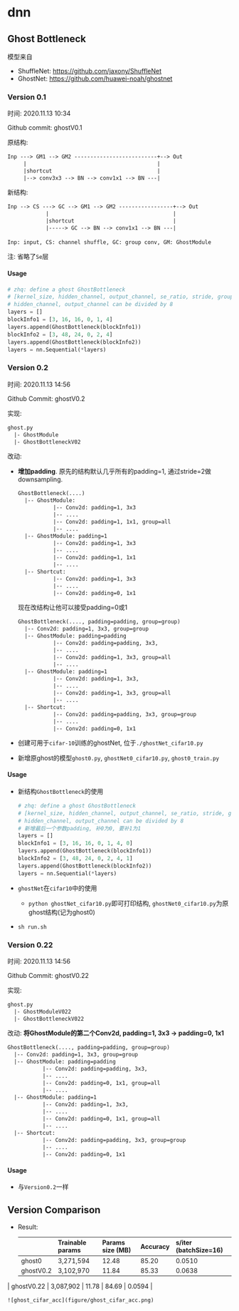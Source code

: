 # dnn



## Ghost Bottleneck

模型来自

- ShuffleNet: https://github.com/jaxony/ShuffleNet
- GhostNet: https://github.com/huawei-noah/ghostnet



### Version 0.1

时间: 2020.11.13 10:34

Github commit: ghostV0.1

原结构: 

```
Inp ---> GM1 --> GM2 --------------------------+--> Out
     |                                         |
     |shortcut                                 |
     |--> conv3x3 --> BN --> conv1x1 --> BN ---|
```
新结构:
```
Inp --> CS ---> GC --> GM1 --> GM2 -----------------+--> Out
            |                                       |
            |shortcut                               |
            |-----> GC --> BN --> conv1x1 --> BN ---|
     
Inp: input, CS: channel shuffle, GC: group conv, GM: GhostModule
```
注: 省略了`Se`层

#### Usage
```python
# zhq: define a ghost GhostBottleneck
# [kernel_size, hidden_channel, output_channel, se_ratio, stride, groups]
# hidden_channel, output_channel can be divided by 8
layers = []
blockInfo1 = [3, 16, 16, 0, 1, 4]
layers.append(GhostBottleneck(blockInfo1))
blockInfo2 = [3, 48, 24, 0, 2, 4]
layers.append(GhostBottleneck(blockInfo2))
layers = nn.Sequential(*layers)
```

### Version 0.2
时间: 2020.11.13 14:56

Github Commit: ghostV0.2

实现: 

```
ghost.py
  |- GhostModule
  |- GhostBottleneckV02
```

改动: 
 - **增加padding**. 原先的结构默认几乎所有的padding=1, 通过stride=2做downsampling. 

   ```
   GhostBottleneck(....)
     |-- GhostModule: 
              |-- Conv2d: padding=1, 3x3 
              |-- ....
              |-- Conv2d: padding=1, 1x1, group=all
              |-- ....
     |-- GhostModule: padding=1
              |-- Conv2d: padding=1, 3x3
              |-- ....
              |-- Conv2d: padding=1, 1x1
              |-- ....
     |-- Shortcut: 
              |-- Conv2d: padding=1, 3x3
              |-- ....
              |-- Conv2d: padding=0, 1x1
   ```

   现在改结构让他可以接受padding=0或1

   ```
   GhostBottleneck(...., padding=padding, group=group)
     |-- Conv2d: padding=1, 3x3, group=group
     |-- GhostModule: padding=padding
              |-- Conv2d: padding=padding, 3x3, 
              |-- ....
              |-- Conv2d: padding=1, 3x3, group=all
              |-- ....
     |-- GhostModule: padding=1
              |-- Conv2d: padding=1, 3x3, 
              |-- ....
              |-- Conv2d: padding=1, 3x3, group=all
              |-- ....
     |-- Shortcut: 
              |-- Conv2d: padding=padding, 3x3, group=group
              |-- ....
              |-- Conv2d: padding=0, 1x1
   ```

 - 创建可用于`cifar-10`训练的ghostNet, 位于`./ghostNet_cifar10.py`

 - 新增原ghost的模型`ghost0.py`, `ghostNet0_cifar10.py`, `ghost0_train.py`

#### Usage

- 新结构`GhostBottleneck`的使用

  ```python
  # zhq: define a ghost GhostBottleneck
  # [kernel_size, hidden_channel, output_channel, se_ratio, stride, groups, padding]
  # hidden_channel, output_channel can be divided by 8
  # 新增最后一个参数padding, 补0为0, 要补1为1
  layers = []
  blockInfo1 = [3, 16, 16, 0, 1, 4, 0]
  layers.append(GhostBottleneck(blockInfo1))
  blockInfo2 = [3, 48, 24, 0, 2, 4, 1]
  layers.append(GhostBottleneck(blockInfo2))
  layers = nn.Sequential(*layers)
  ```
  
- `ghostNet`在`cifar10`中的使用

  - `python ghostNet_cifar10.py`即可打印结构, `ghostNet0_cifar10.py`为原ghost结构(记为ghost0)
- `sh run.sh`



### Version 0.22
时间: 2020.11.13 14:56

Github Commit: ghostV0.22

实现: 

```
ghost.py
  |- GhostModuleV022
  |- GhostBottleneckV022
```

改动:  **将GhostModule的第二个Conv2d, padding=1, 3x3 -> padding=0, 1x1**
```
GhostBottleneck(...., padding=padding, group=group)
  |-- Conv2d: padding=1, 3x3, group=group
  |-- GhostModule: padding=padding
           |-- Conv2d: padding=padding, 3x3, 
           |-- ....
           |-- Conv2d: padding=0, 1x1, group=all
           |-- ....
  |-- GhostModule: padding=1
           |-- Conv2d: padding=1, 3x3, 
           |-- ....
           |-- Conv2d: padding=0, 1x1, group=all
           |-- ....
  |-- Shortcut: 
           |-- Conv2d: padding=padding, 3x3, group=group
           |-- ....
           |-- Conv2d: padding=0, 1x1
```

#### Usage

- 与`Version0.2`一样



## Version Comparison

  - Result: 

    |            | Trainable params | Params size (MB) | Accuracy | s/iter (batchSize=16) |
    | ---------- | ---------------- | ---------------- | -------- | --------------------- |
    | ghost0     | 3,271,594        | 12.48            | 85.20    | 0.0510                |
    | ghostV0.2  | 3,102,970        | 11.84            | 85.33    | 0.0638                |
  | ghostV0.22 | 3,087,902        | 11.78            | 84.69    | 0.0594                |
    
    ![ghost_cifar_acc](figure/ghost_cifar_acc.png)

